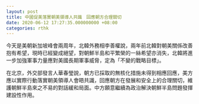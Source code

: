 ```yaml
---
layout: post
title: 中國促美落實朝美領導人共識　回應朝方合理關切
date: 2020-06-12 17:27:35.000000000 +08:00
categories: rthk
---
```


今天是美朝新加坡峰會兩周年，北韓外務相李善權說，兩年前北韓對朝美關係改善抱有希望，現時已經變成絕望，對朝鮮半島和平繁榮的一絲希望亦消失，北韓將進一步加強軍事力量應對美國長期軍事威脅，定為「不變的戰略目標」。

在北京，外交部發言人華春瑩說，朝方已採取的無核化措施未得到相應回應，美方應以實際行動落實朝美領導人會晤共識，回應朝方在發展和安全上的合理關切，維護朝鮮半島來之不易的對話緩和局面。中方願意繼續為政治解決朝鮮半島問題發揮建設性作用。
